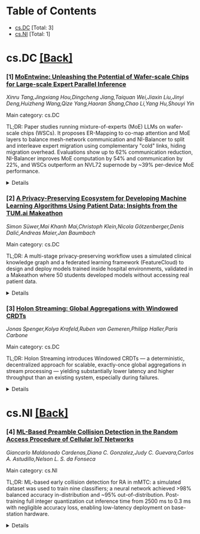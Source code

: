<div id=toc></div>

# Table of Contents

- [cs.DC](#cs.DC) [Total: 3]
- [cs.NI](#cs.NI) [Total: 1]


<div id='cs.DC'></div>

# cs.DC [[Back]](#toc)

### [1] [MoEntwine: Unleashing the Potential of Wafer-scale Chips for Large-scale Expert Parallel Inference](https://arxiv.org/abs/2510.25258)
*Xinru Tang,Jingxiang Hou,Dingcheng Jiang,Taiquan Wei,Jiaxin Liu,Jinyi Deng,Huizheng Wang,Qize Yang,Haoran Shang,Chao Li,Yang Hu,Shouyi Yin*

Main category: cs.DC

TL;DR: Paper studies running mixture-of-experts (MoE) LLMs on wafer-scale chips (WSCs). It proposes ER-Mapping to co-map attention and MoE layers to balance mesh-network communication and NI-Balancer to split and interleave expert migration using complementary "cold" links, hiding migration overhead. Evaluations show up to 62% communication reduction, NI-Balancer improves MoE computation by 54% and communication by 22%, and WSCs outperform an NVL72 supernode by ~39% per-device MoE performance.


<details>
  <summary>Details</summary>
Motivation: MoE models need expert parallelism (EP) which requires costly all-to-all communication. Traditional GPU clusters suffer high cross-node overhead, limiting EP. WSCs offer a unified high-performance on-wafer network but with mesh topology and no on-wafer disk, causing imbalanced link pressure and costly expert migration. The paper aims to unlock WSCs for MoE by addressing these constraints.

Method: Proposes Entwined Ring Mapping (ER-Mapping) that co-designs mapping of attention and MoE layers so their communication patterns' hot/cold links complement each other, reducing contention. Proposes Non-invasive Balancer (NI-Balancer) that decomposes expert migration into multiple steps and alternately uses the cold links of attention and MoE layers to hide migration overhead.

Result: ER-Mapping reduces communication up to 62%. NI-Balancer yields 54% and 22% improvements in MoE computation and communication respectively. Overall, WSC platform achieves ~39% higher per-device MoE performance vs a state-of-the-art NVL72 supernode due to better scalability of EP.

Conclusion: By co-designing layer mapping and migration scheduling (ER-Mapping + NI-Balancer), the paper mitigates mesh-network imbalance and migration overhead on WSCs, enabling more efficient and scalable MoE execution compared to current supernode GPU setups.

Abstract: As large language models (LLMs) continue to scale up, mixture-of-experts
(MoE) has become a common technology in SOTA models. MoE models rely on expert
parallelism (EP) to alleviate memory bottleneck, which introduces all-to-all
communication to dispatch and combine tokens across devices. However, in
widely-adopted GPU clusters, high-overhead cross-node communication makes
all-to-all expensive, hindering the adoption of EP. Recently, wafer-scale chips
(WSCs) have emerged as a platform integrating numerous devices on a wafer-sized
interposer. WSCs provide a unified high-performance network connecting all
devices, presenting a promising potential for hosting MoE models. Yet, their
network is restricted to a mesh topology, causing imbalanced communication
pressure and performance loss. Moreover, the lack of on-wafer disk leads to
high-overhead expert migration on the critical path.
  To fully unleash this potential, we first propose Entwined Ring Mapping
(ER-Mapping), which co-designs the mapping of attention and MoE layers to
balance communication pressure and achieve better performance. We find that
under ER-Mapping, the distribution of cold and hot links in the attention and
MoE layers is complementary. Therefore, to hide the migration overhead, we
propose the Non-invasive Balancer (NI-Balancer), which splits a complete expert
migration into multiple steps and alternately utilizes the cold links of both
layers. Evaluation shows ER-Mapping achieves communication reduction up to 62%.
NI-Balancer further delivers 54% and 22% improvements in MoE computation and
communication, respectively. Compared with the SOTA NVL72 supernode, the WSC
platform delivers an average 39% higher per-device MoE performance owing to its
scalability to larger EP.

</details>


### [2] [A Privacy-Preserving Ecosystem for Developing Machine Learning Algorithms Using Patient Data: Insights from the TUM.ai Makeathon](https://arxiv.org/abs/2510.25277)
*Simon Süwer,Mai Khanh Mai,Christoph Klein,Nicola Götzenberger,Denis Dalić,Andreas Maier,Jan Baumbach*

Main category: cs.DC

TL;DR: A multi-stage privacy-preserving workflow uses a simulated clinical knowledge graph and a federated learning framework (FeatureCloud) to design and deploy models trained inside hospital environments, validated in a Makeathon where 50 students developed models without accessing real patient data.


<details>
  <summary>Details</summary>
Motivation: To enable development of predictive medical AI while complying with GDPR and protecting sensitive patient data, especially for small cohorts and rare diseases where data sharing is restricted; high-quality structured data and privacy-preserving training are needed.

Method: (1) Model architecture and pipeline designed using a simulated clinical knowledge graph (cKG) that mirrors real graph structure without real data. (2) Model packaged into the FeatureCloud federated learning framework in a protected single-client setup. (3) Training executed inside hospitals on the real cKG under staff supervision or via an automated hospital-controlled pipeline. (4) Verified evaluation scripts run locally and return only aggregated performance metrics to prevent leakage of individual data. The cKG organizes multi-omics and patient data for realistic hospital deployment.

Result: Validated during TUM.ai Makeathon 2024 (TUMaiM24) with Dr. von Hauner Children's Hospital challenge: 50 students built patient classification/diagnosis models without access to real data; framework provided secure algorithm deployment and feedback via aggregated metrics.

Conclusion: The proposed approach demonstrates a practical pathway for privacy-preserving AI in healthcare by combining simulated knowledge graphs and federated frameworks, enabling model development without exposing sensitive patient-level data.

Abstract: The integration of clinical data offers significant potential for the
development of personalized medicine. However, its use is severely restricted
by the General Data Protection Regulation (GDPR), especially for small cohorts
with rare diseases. High-quality, structured data is essential for the
development of predictive medical AI. In this case study, we propose a novel,
multi-stage approach to secure AI training: (1) The model is designed on a
simulated clinical knowledge graph (cKG). This graph is used exclusively to
represent the structural characteristics of the real cKG without revealing any
sensitive content. (2) The model is then integrated into the FeatureCloud (FC)
federated learning framework, where it is prepared in a single-client
configuration within a protected execution environment. (3) Training then takes
place within the hospital environment on the real cKG, either under the direct
supervision of hospital staff or via a fully automated pipeline controlled by
the hospital. (4) Finally, verified evaluation scripts are executed, which only
return aggregated performance metrics. This enables immediate performance
feedback without sensitive patient data or individual predictions, leaving the
clinic. A fundamental element of this approach involves the incorporation of a
cKG, which serves to organize multi-omics and patient data within the context
of real-world hospital environments. This approach was successfully validated
during the TUM.ai Makeathon 2024 (TUMaiM24) challenge set by the Dr. von Hauner
Children's Hospital (HCH-LMU): 50 students developed models for patient
classification and diagnosis without access to real data. Deploying secure
algorithms via federated frameworks, such as the FC framework, could be a
practical way of achieving privacy-preserving AI in healthcare.

</details>


### [3] [Holon Streaming: Global Aggregations with Windowed CRDTs](https://arxiv.org/abs/2510.25757)
*Jonas Spenger,Kolya Krafeld,Ruben van Gemeren,Philipp Haller,Paris Carbone*

Main category: cs.DC

TL;DR: Holon Streaming introduces Windowed CRDTs — a deterministic, decentralized approach for scalable, exactly-once global aggregations in stream processing — yielding substantially lower latency and higher throughput than an existing system, especially during failures.


<details>
  <summary>Details</summary>
Motivation: Global aggregations are hard to scale in exactly-once stream processors: single-task aggregation or static aggregation trees create bottlenecks, increase end-to-end latency (bounded by slowest tree path), and centralized coordination worsens latency spikes under failures and reconfiguration.

Method: Design Holon Streaming with a deterministic programming model based on Windowed CRDTs (conflict-free replicated data types scoped to windows) to represent shared replicated state. Use determinism and CRDT convergence guarantees to enable decentralized coordination and efficient failure-recovery algorithms, avoiding centralized bottlenecks.

Result: Compared to an existing stream processing system on global aggregation workloads, Holon Streaming achieves ~5x lower latency and ~2x higher throughput in normal operation, and an ~11x latency reduction during failure scenarios.

Conclusion: Deterministic, CRDT-based abstractions (Windowed CRDTs) plus decentralized coordination materially improve scalability, latency, and failure behavior for global aggregations in exactly-once stream processing.

Abstract: Scaling global aggregations is a challenge for exactly-once stream processing
systems. Current systems implement these either by computing the aggregation in
a single task instance, or by static aggregation trees, which limits
scalability and may become a bottleneck. Moreover, the end-to-end latency is
determined by the slowest path in the tree, and failures and reconfiguration
cause large latency spikes due to the centralized coordination. Towards these
issues, we present Holon Streaming, an exactly-once stream processing system
for global aggregations. Its deterministic programming model uses windowed
conflict-free replicated data types (Windowed CRDTs), a novel abstraction for
shared replicated state. Windowed CRDTs make computing global aggregations
scalable. Furthermore, their guarantees such as determinism and convergence
enable the design of efficient failure recovery algorithms by decentralized
coordination. Our evaluation shows a 5x lower latency and 2x higher throughput
than an existing stream processing system on global aggregation workloads, with
an 11x latency reduction under failure scenarios. The paper demonstrates the
effectiveness of decentralized coordination with determinism, and the utility
of Windowed CRDTs for global aggregations.

</details>


<div id='cs.NI'></div>

# cs.NI [[Back]](#toc)

### [4] [ML-Based Preamble Collision Detection in the Random Access Procedure of Cellular IoT Networks](https://arxiv.org/abs/2510.25145)
*Giancarlo Maldonado Cardenas,Diana C. Gonzalez,Judy C. Guevara,Carlos A. Astudillo,Nelson L. S. da Fonseca*

Main category: cs.NI

TL;DR: ML-based early collision detection for RA in mMTC: a simulated dataset was used to train nine classifiers; a neural network achieved >98% balanced accuracy in-distribution and ~95% out-of-distribution. Post-training full integer quantization cut inference time from 2500 ms to 0.3 ms with negligible accuracy loss, enabling low-latency deployment on base-station hardware.


<details>
  <summary>Details</summary>
Motivation: Preamble collisions in RACH limit scalability of CIoT/mMTC. Early detection of collisions allows faster resolution, reducing access delays and improving network efficiency in dense IoT deployments.

Method: Generate labeled RA-message dataset under realistic channel models in MATLAB across four scenarios (varying Doppler, multipath, cell radius). Train and evaluate nine classic classifiers (tree ensembles, SVMs, NNs) in both in-distribution and out-of-distribution splits. Apply post-training full integer quantization to the best model for deployment and measure latency and accuracy.

Result: A neural network outperformed other models: >98% balanced accuracy in-distribution, ~95% in out-of-distribution tests. Quantization reduced inference latency from 2500 ms to 0.3 ms while keeping accuracy nearly unchanged.

Conclusion: The approach yields high early-collision detection accuracy and very low inference latency after quantization, making it practically suitable for scalable, real-time CIoT deployments on commodity base-station hardware.

Abstract: Preamble collision in the random access channel (RACH) is a major bottleneck
in massive machine-type communication (mMTC) scenarios, typical of cellular IoT
(CIoT) deployments. This work proposes a machine learning-based mechanism for
early collision detection during the random access (RA) procedure. A labeled
dataset was generated using the RA procedure messages exchanged between the
users and the base station under realistic channel conditions, simulated in
MATLAB. We evaluate nine classic classifiers -- including tree ensembles,
support vector machines, and neural networks -- across four communication
scenarios, varying both channel characteristics (e.g., Doppler spread,
multipath) and the cell coverage radius, to emulate realistic propagation,
mobility, and spatial conditions. The neural network outperformed all other
models, achieving over 98\% balanced accuracy in the in-distribution evaluation
(train and test drawn from the same dataset) and sustaining 95\% under
out-of-distribution evaluation (train/test from different datasets). To enable
deployment on typical base station hardware, we apply post-training
quantization. Full integer quantization reduced inference time from 2500 ms to
as low as 0.3 ms with negligible accuracy loss. The proposed solution combines
high detection accuracy with low-latency inference, making it suitable for
scalable, real-time CIoT applications found in real networks.

</details>
